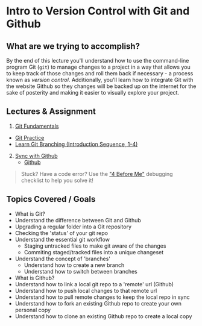# Intro to Version Control with Git and Github

## What are we trying to accomplish?

By the end of this lecture you'll understand how to use the command-line program Git (`git`) to manage changes to a project in a way that allows you to keep track of those changes and roll them back if necessary - a process known as _version control_. Additionally, you'll learn how to integrate Git with the website Github so they changes will be backed up on the internet for the sake of posterity and making it easier to visually explore your project.

## Lectures & Assignment

1. [Git Fundamentals](./1-git-fundamentals.md)

- [Git Practice](https://github.com/Code-Platoon-Assignments/git-practice)
- [Learn Git Branching (Introduction Sequence, 1-4)](http://learngitbranching.js.org/)

2. [Sync with Github](./2-sync-with-github.md)
   - [Github](https://github.com/Code-Platoon-Assignments/git-essentials)

> Stuck? Have a code error? Use the ["4 Before Me"](https://docs.google.com/document/d/1nseOs5oabYBKNHfwJZNAR7GlU0zkZxNagsw63AD7XV0/edit) debugging checklist to help you solve it!

## Topics Covered / Goals

- What is Git?
- Understand the difference between Git and Github
- Upgrading a regular folder into a Git repository
- Checking the 'status' of your git repo
- Understand the essential git workflow
  - Staging untracked files to make git aware of the changes
  - Commiting staged/tracked files into a unique changeset
- Understand the concept of 'branches'
  - Understand how to create a new branch
  - Understand how to switch between branches
- What is Github?
- Understand how to link a local git repo to a 'remote' url (Github)
- Understand how to push local changes to that remote url
- Understand how to pull remote changes to keep the local repo in sync
- Understand how to fork an existing Github repo to create your own personal copy
- Understand how to clone an existing Github repo to create a local copy
